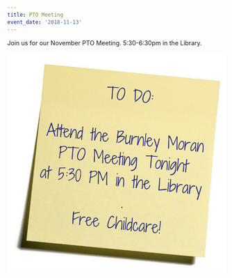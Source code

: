 ```yaml
---
title: PTO Meeting
event_date: '2018-11-13'
---
```

Join us for our November PTO Meeting. 5:30-6:30pm in the Library.

![null](/uploads/to-do-list_attend-the-burnley-moran-pto-meeting-tonight-at-6_00-pm-in-the-library-.free-childcare-.png)
